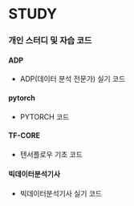 # STUDY


### 개인 스터디 및 자습 코드


#### ADP
- ADP(데이터 분석 전문가) 실기 코드

#### pytorch
- PYTORCH 코드

#### TF-CORE
- 텐서플로우 기초 코드

#### 빅데이터분석기사
- 빅데이터분석기사 실기 코드
